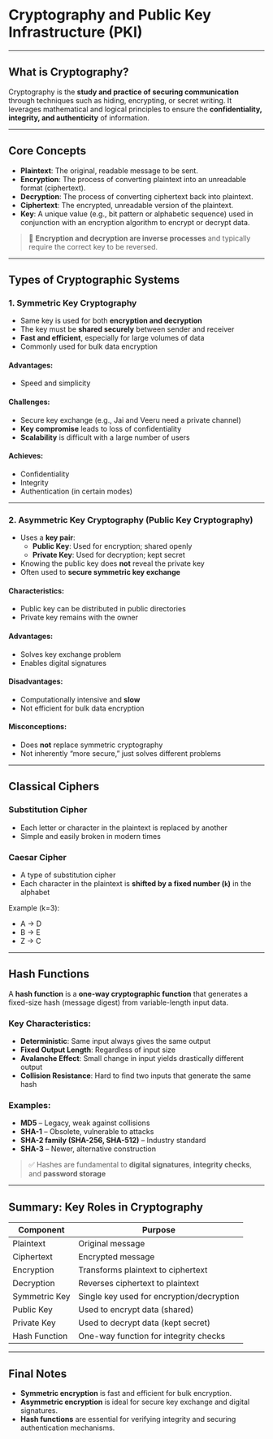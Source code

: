 # Cryptography and Public Key Infrastructure (PKI)

---

## What is Cryptography?

Cryptography is the **study and practice of securing communication** through techniques such as hiding, encrypting, or secret writing. It leverages mathematical and logical principles to ensure the **confidentiality, integrity, and authenticity** of information.

---

## Core Concepts

- **Plaintext**: The original, readable message to be sent.
- **Encryption**: The process of converting plaintext into an unreadable format (ciphertext).
- **Decryption**: The process of converting ciphertext back into plaintext.
- **Ciphertext**: The encrypted, unreadable version of the plaintext.
- **Key**: A unique value (e.g., bit pattern or alphabetic sequence) used in conjunction with an encryption algorithm to encrypt or decrypt data.

> 🔐 **Encryption and decryption are inverse processes** and typically require the correct key to be reversed.

---

## Types of Cryptographic Systems

### 1. Symmetric Key Cryptography

- Same key is used for both **encryption and decryption**
- The key must be **shared securely** between sender and receiver
- **Fast and efficient**, especially for large volumes of data
- Commonly used for bulk data encryption

#### Advantages:
- Speed and simplicity

#### Challenges:
- Secure key exchange (e.g., Jai and Veeru need a private channel)
- **Key compromise** leads to loss of confidentiality
- **Scalability** is difficult with a large number of users

#### Achieves:
- Confidentiality
- Integrity
- Authentication (in certain modes)

---

### 2. Asymmetric Key Cryptography (Public Key Cryptography)

- Uses a **key pair**:
  - **Public Key**: Used for encryption; shared openly
  - **Private Key**: Used for decryption; kept secret
- Knowing the public key does **not** reveal the private key
- Often used to **secure symmetric key exchange**

#### Characteristics:
- Public key can be distributed in public directories
- Private key remains with the owner

#### Advantages:
- Solves key exchange problem
- Enables digital signatures

#### Disadvantages:
- Computationally intensive and **slow**
- Not efficient for bulk data encryption

#### Misconceptions:
- Does **not** replace symmetric cryptography
- Not inherently “more secure,” just solves different problems

---

## Classical Ciphers

### Substitution Cipher

- Each letter or character in the plaintext is replaced by another
- Simple and easily broken in modern times

### Caesar Cipher

- A type of substitution cipher
- Each character in the plaintext is **shifted by a fixed number (`k`)** in the alphabet

Example (k=3):  
- A → D  
- B → E  
- Z → C

---

## Hash Functions

A **hash function** is a **one-way cryptographic function** that generates a fixed-size hash (message digest) from variable-length input data.

### Key Characteristics:

- **Deterministic**: Same input always gives the same output
- **Fixed Output Length**: Regardless of input size
- **Avalanche Effect**: Small change in input yields drastically different output
- **Collision Resistance**: Hard to find two inputs that generate the same hash

### Examples:

- **MD5** – Legacy, weak against collisions
- **SHA-1** – Obsolete, vulnerable to attacks
- **SHA-2 family (SHA-256, SHA-512)** – Industry standard
- **SHA-3** – Newer, alternative construction

> ✅ Hashes are fundamental to **digital signatures**, **integrity checks**, and **password storage**

---

## Summary: Key Roles in Cryptography

| Component       | Purpose                                                  |
|----------------|-----------------------------------------------------------|
| Plaintext       | Original message                                          |
| Ciphertext      | Encrypted message                                         |
| Encryption      | Transforms plaintext to ciphertext                        |
| Decryption      | Reverses ciphertext to plaintext                          |
| Symmetric Key   | Single key used for encryption/decryption                 |
| Public Key      | Used to encrypt data (shared)                             |
| Private Key     | Used to decrypt data (kept secret)                        |
| Hash Function   | One-way function for integrity checks                     |

---

## Final Notes

- **Symmetric encryption** is fast and efficient for bulk encryption.
- **Asymmetric encryption** is ideal for secure key exchange and digital signatures.
- **Hash functions** are essential for verifying integrity and securing authentication mechanisms.
